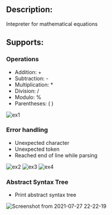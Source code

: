 ## Description:

Intepreter for mathematical equations

## Supports:

### Operations

- Addition: +
- Subtraction: -
- Multiplication: *
- Division: /
- Modulo: %
- Parentheses: ( )

![ex1](https://user-images.githubusercontent.com/57055412/125211097-ef5d8f00-e271-11eb-9df0-6c80bfbd13c5.png)


### Error handling

- Unexpected character
- Unexpected token
- Reached end of line while parsing

![ex2](https://user-images.githubusercontent.com/57055412/125211099-f2587f80-e271-11eb-9826-7652416f0e2c.png)
![ex3](https://user-images.githubusercontent.com/57055412/125211100-f2587f80-e271-11eb-955f-6145d1d0402a.png)
![ex4](https://user-images.githubusercontent.com/57055412/125211101-f2587f80-e271-11eb-8971-d501c78f753b.png)

### Abstract Syntax Tree

- Print abstract syntax tree

![Screenshot from 2021-07-27 22-22-19](https://user-images.githubusercontent.com/57055412/127253574-483ebeb8-128e-4bed-960e-889877b858e8.png)

